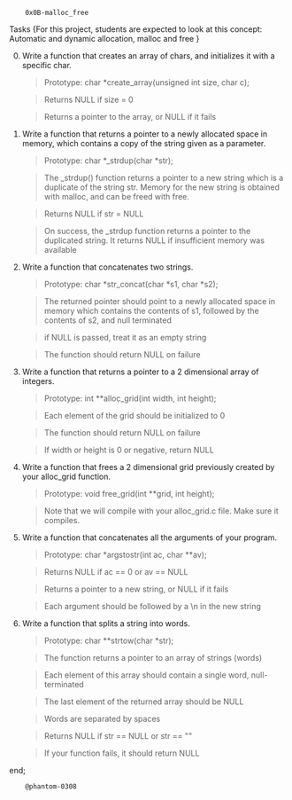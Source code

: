 		0x0B-malloc_free

Tasks
{For this project, students are expected to look at this concept:
Automatic and dynamic allocation, malloc and free
}

0. Write a function that creates an array of chars, and initializes it with a specific char.
	>Prototype: char *create_array(unsigned int size, char c);

	>Returns NULL if size = 0

	>Returns a pointer to the array, or NULL if it fails

1. Write a function that returns a pointer to a newly allocated space in memory, which contains a copy of the string given as a parameter.
	>Prototype: char *_strdup(char *str);

	>The _strdup() function returns a pointer to a new string which is a duplicate of the string str. Memory for the new string is obtained with malloc, and can be freed with free.

	>Returns NULL if str = NULL

	>On success, the _strdup function returns a pointer to the duplicated string. It returns NULL if insufficient memory was available

2. Write a function that concatenates two strings.
	>Prototype: char *str_concat(char *s1, char *s2);

	>The returned pointer should point to a newly allocated space in memory which contains the contents of s1, followed by the contents of s2, and null terminated

	>if NULL is passed, treat it as an empty string

	>The function should return NULL on failure

3. Write a function that returns a pointer to a 2 dimensional array of integers.
	>Prototype: int **alloc_grid(int width, int height);

	>Each element of the grid should be initialized to 0

	>The function should return NULL on failure

	>If width or height is 0 or negative, return NULL

4. Write a function that frees a 2 dimensional grid previously created by your alloc_grid function.
	>Prototype: void free_grid(int **grid, int height);

	>Note that we will compile with your alloc_grid.c file. Make sure it compiles.

5. Write a function that concatenates all the arguments of your program.
	>Prototype: char *argstostr(int ac, char **av);

	>Returns NULL if ac == 0 or av == NULL

	>Returns a pointer to a new string, or NULL if it fails

	>Each argument should be followed by a \n in the new string

6. Write a function that splits a string into words.
	>Prototype: char **strtow(char *str);

	>The function returns a pointer to an array of strings (words)

	>Each element of this array should contain a single word, null-terminated

	>The last element of the returned array should be NULL

	>Words are separated by spaces

	>Returns NULL if str == NULL or str == ""

	>If your function fails, it should return NULL

end;

		@phantom-0308

